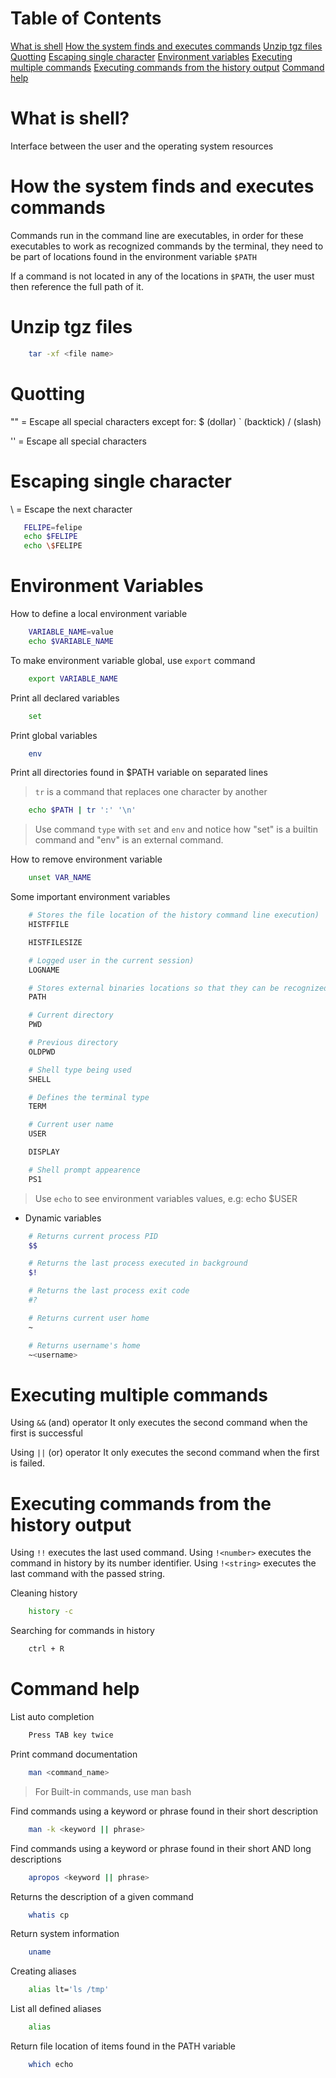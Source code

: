# Table of Contents
[What is shell](#what-is-shell)
[How the system finds and executes commands](#how-the-system-finds-and-executes-commands)
[Unzip tgz files](#unzip-tgz-files)
[Quotting](#quotting)
[Escaping single character](#escaping-single-character)
[Environment variables](#environment-variables)
[Executing multiple commands](#executing-multiple-commands)
[Executing commands from the history output](#executing-commands-from-the-history-output)
[Command help](#command-help)

# What is shell?

Interface between the user and the operating system resources

# How the system finds and executes commands

Commands run in the command line are executables, in order for these executables to work as recognized commands by the terminal, they need to be part of locations found in the environment variable `$PATH`

If a command is not located in any of the locations in `$PATH`, the user must then reference the full path of it.

# Unzip tgz files
```bash
    tar -xf <file name>
```

# Quotting

 "" = Escape all special characters except for: $ (dollar) ` (backtick) / (slash)

 '' = Escape all special characters

# Escaping single character

 \ = Escape the next character
 ```bash
    FELIPE=felipe
    echo $FELIPE
    echo \$FELIPE
 ```

# Environment Variables

How to define a local environment variable

```bash
    VARIABLE_NAME=value
    echo $VARIABLE_NAME
```

To make environment variable global, use `export` command
```bash
    export VARIABLE_NAME
```

Print all declared variables
```bash
    set
```

Print global variables
```bash
    env
```

Print all directories found in $PATH variable on separated lines
> `tr` is a command that replaces one character by another
```bash
    echo $PATH | tr ':' '\n'
```

> Use command `type` with `set` and `env` and notice how "set" is a builtin command and "env" is an external command.

How to remove environment variable
```bash
    unset VAR_NAME
```

Some important environment variables

```bash
    # Stores the file location of the history command line execution)
    HISTFFILE

    HISTFILESIZE

    # Logged user in the current session)
    LOGNAME

    # Stores external binaries locations so that they can be recognized by the command line without having to use absolute path
    PATH

    # Current directory
    PWD

    # Previous directory
    OLDPWD

    # Shell type being used
    SHELL

    # Defines the terminal type
    TERM

    # Current user name
    USER

    DISPLAY

    # Shell prompt appearence
    PS1
```
> Use `echo` to see environment variables values, e.g: echo $USER

- Dynamic variables
```bash
    # Returns current process PID
    $$

    # Returns the last process executed in background
    $!

    # Returns the last process exit code
    #?

    # Returns current user home
    ~

    # Returns username's home
    ~<username>
```

# Executing multiple commands

Using `&&` (and) operator
It only executes the second command when the first is successful

Using `||` (or) operator
It only executes the second command when the first is failed.

# Executing commands from the history output

Using `!!` executes the last used command.
Using `!<number>` executes the command in history by its number identifier.
Using `!<string>` executes the last command with the passed string.

Cleaning history
```bash
    history -c
```

Searching for commands in history
```bash
    ctrl + R
```


# Command help

List auto completion
```bash
    Press TAB key twice
```

Print command documentation
```bash
    man <command_name>
```
> For Built-in commands, use man bash

Find commands using a keyword or phrase found in their short description
```bash
    man -k <keyword || phrase>
```

Find commands using a keyword or phrase found in their short AND long descriptions
```bash
    apropos <keyword || phrase>
```

Returns the description of a given command
```bash
    whatis cp
```

Return system information
```bash
    uname
```

Creating aliases
```bash
    alias lt='ls /tmp'
```

List all defined aliases
```bash
    alias
```

Return file location of items found in the PATH variable
```bash
    which echo
```